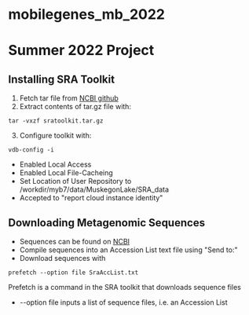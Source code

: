 # mobilegenes_mb_2022

# Summer 2022 Project

## Installing SRA Toolkit
1. Fetch tar file from [NCBI github]([url](https://github.com/ncbi/sra-tools/wiki/02.-Installing-SRA-Toolkit))
2. Extract contents of tar.gz file with:
```
tar -vxzf sratoolkit.tar.gz
```

3. Configure toolkit with:
```
vdb-config -i
```
  - Enabled Local Access
  - Enabled Local File-Cacheing
  - Set Location of User Repository to /workdir/myb7/data/MuskegonLake/SRA_data
  - Accepted to "report cloud instance identity"

## Downloading Metagenomic Sequences

- Sequences can be found on [NCBI]([url](https://www.ncbi.nlm.nih.gov/sra?linkname=bioproject_sra_all&from_uid=705524))
- Compile sequences into an Accession List text file using "Send to:"
- Download sequences with 
```
prefetch --option file SraAccList.txt
```
Prefetch is a command in the SRA toolkit that downloads sequence files
- --option file inputs a list of sequence files, i.e. an Accession List

